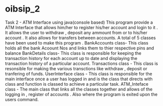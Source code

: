 # oibsip_2
Task 2 - ATM Interface using java(console based)
This program provide a ATM Interface that allows him/her to register his/her account and login to it . 
It allows the user to withdraw , deposit any ammount from or to his/her account . It also allows for transfers between accounts.
A total of 5 classes have been used to make this program .
BankAccounts class- This class holds all the bank Acoount Nos and links them to thier respective pins and balance
BankDetails class- This class is responsible for keeping the transaction history for each account up to date and displaying the transaction history of a particular account.
Transactions class - This class is resonsible for making the various transctions like withdraw , deposit or tranfering of funds.
UserInterface class - This class is responsible for the main interface once a user has logged in and is the class that directs with class and function is classed to achieve a particular task.
ATM_Inteface class - The main class that links all the classes together and allows of the logging in , register of accounts . Also where the program is exited upon the users command.
